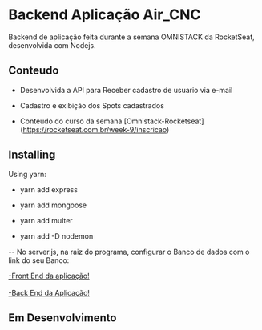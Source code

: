 # Backend Aplicação Air_CNC


Backend de aplicação feita durante a semana OMNISTACK da RocketSeat, desenvolvida com Nodejs.

## Conteudo

- Desenvolvida a API para Receber cadastro de usuario via e-mail

- Cadastro e exibição dos Spots cadastrados

- Conteudo do curso da semana [Omnistack-Rocketseat] (https://rocketseat.com.br/week-9/inscricao) 


## Installing

Using yarn:

- yarn add express

- yarn add mongoose

- yarn add multer

- yarn add -D nodemon

-- No server.js, na raiz do programa, configurar o Banco de dados com o link do seu Banco:

<script>
    mongoose.connect("mongodb+srv://<USUARIO>:<PASSWORD>@cluster0-nyh4r.mongodb.net/test?retryWrites=true&w=majority",{
    useNewUrlParser: true,
    useUnifiedTopology:true
    })
</script>


<a href="https://github.com/Hadesknight/BackEnd_airCnC_Rocketseat">
-Front End da aplicação!
</a>
<br><br>
<a href="https://github.com/Hadesknight/frontend_AirCnc">
-Back End da Aplicação!
<a>

## Em Desenvolvimento

